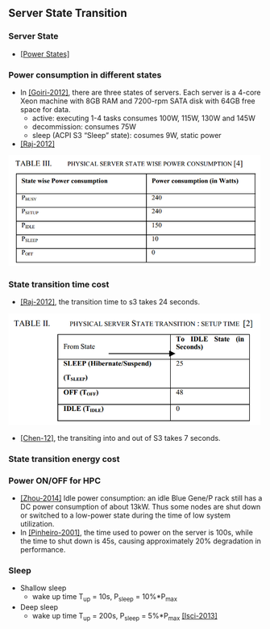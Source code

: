 ## Server State Transition

### Server State
- [[Power States]](http://en.wikipedia.org/wiki/Sleep_mode)

### Power consumption in different states
- In [[Goiri-2012]](../../papers/GoiriL12_GreenHadoop.md), there are three states of servers. Each server is a 4-core Xeon machine with 8GB RAM and 7200-rpm SATA disk with 64GB free space for data. 
	- active: executing 1-4 tasks consumes 100W, 115W, 130W and 145W
	- decommission: consumes 75W
	- sleep (ACPI S3 “Sleep” state): cosumes 9W, static power
- [[Raj-2012]](http://ieeexplore.ieee.org/stamp/stamp.jsp?tp=&arnumber=6151371)

<img src="../figs/powerStates.PNG" width="500px" />

### State transition time cost
- [[Raj-2012]](http://ieeexplore.ieee.org/stamp/stamp.jsp?tp=&arnumber=6151371), the transition time to s3 takes 24 seconds.

<img src="../figs/transitionTime.PNG" width="500px" />

- [[Chen-12]](../../papers/ChenHT12-greenAware-geo-schedule.md), the transiting into and out of S3 takes 7 seconds.

### State transition energy cost


### Power ON/OFF for HPC
- [[Zhou-2014]](papers/ZhouLTD14-IBM-power-aware.md) Idle power consumption: an idle Blue Gene/P rack still has a DC power consumption of about 13kW. Thus some nodes are shut down or switched to a low-power state during the time of low system utilization. 
- In [[Pinheiro-2001]](http://citeseerx.ist.psu.edu/viewdoc/summary?doi=10.1.1.16.2690), the time used to power on the server is 100s, while the time to shut down is 45s, causing approximately 20% degradation in performance. 


### Sleep 
- Shallow sleep
	- wake up time T<sub>up</sub> = 10s, P<sub>sleep</sub> = 10%*P<sub>max</sub>
- Deep sleep
	- wake up time T<sub>up</sub> = 200s, P<sub>sleep</sub> = 5%*P<sub>max</sub> [[Isci-2013]](http://dl.acm.org/citation.cfm?id=2485931)
